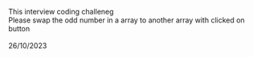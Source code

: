 This interview coding challeneg <br>
Please swap the odd number in a array to another array with clicked on button<br>
<br>
26/10/2023<br>
